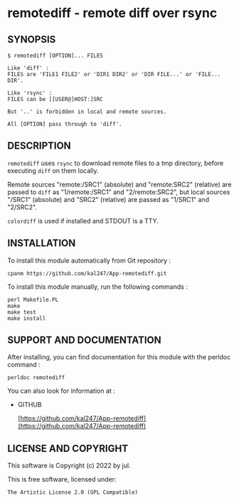 remotediff - remote diff over rsync
===================================

SYNOPSIS
--------

    $ remotediff [OPTION]... FILES

    Like 'diff' :
    FILES are 'FILE1 FILE2' or 'DIR1 DIR2' or 'DIR FILE...' or 'FILE... DIR'.

    Like 'rsync' :
    FILES can be [[USER@]HOST:]SRC

    But '..' is forbidden in local and remote sources.

    All [OPTION] pass through to 'diff'.


DESCRIPTION
-----------

`remotediff` uses `rsync` to download remote files to a tmp directory, before
executing `diff` on them locally.

Remote sources "remote:/SRC1" (absolute) and "remote:SRC2" (relative) are
passed to `diff` as "1/remote:/SRC1" and "2/remote:SRC2", but local sources
"/SRC1" (absolute) and "SRC2" (relative) are passed as "1/SRC1" and "2/SRC2".

`colordiff` is used if installed and STDOUT is a TTY.


INSTALLATION
------------

To install this module automatically from Git repository :

    cpanm https://github.com/kal247/App-remotediff.git

To install this module manually, run the following commands :

    perl Makefile.PL
    make     
    make test
    make install


SUPPORT AND DOCUMENTATION
-------------------------

After installing, you can find documentation for this module with the
perldoc command :

    perldoc remotediff

You can also look for information at :

- GITHUB

    [https://github.com/kal247/App-remotediff](https://github.com/kal247/App-remotediff)


LICENSE AND COPYRIGHT
---------------------

This software is Copyright (c) 2022 by jul.

This is free software, licensed under:

    The Artistic License 2.0 (GPL Compatible)
